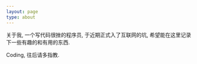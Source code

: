 ```yaml
---
layout: page
type: about
---
```


关于我, 一个写代码很挫的程序员, 于近期正式入了互联网的坑, 希望能在这里记录下一些有趣的和有用的东西.

Coding, 往后请多指教.